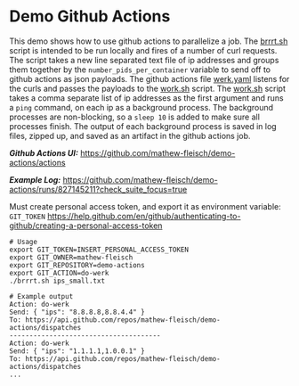 # Demo Github Actions

This demo shows how to use github actions to parallelize a job. The [brrrt.sh](brrrt.sh) script is intended to be run locally and fires of a number of curl requests. The script takes a new line separated text file of ip addresses and groups them together by the `number_pids_per_container` variable to send off to github actions as json payloads. The github actions file [werk.yaml](.github/workflows/werk.yaml) listens for the curls and passes the payloads to the [work.sh](work.sh) script. The [work.sh](work.sh) script takes a comma separate list of ip addresses as the first argument and runs a `ping` command, on each ip as a background process. The background processes are non-blocking, so a `sleep 10` is added to make sure all processes finish. The output of each background process is saved in log files, zipped up, and saved as an artifact in the github actions job.

***Github Actions UI:*** https://github.com/mathew-fleisch/demo-actions/actions

***Example Log:*** https://github.com/mathew-fleisch/demo-actions/runs/827145211?check_suite_focus=true

Must create personal access token, and export it as environment variable: `GIT_TOKEN`
https://help.github.com/en/github/authenticating-to-github/creating-a-personal-access-token


```
# Usage
export GIT_TOKEN=INSERT_PERSONAL_ACCESS_TOKEN
export GIT_OWNER=mathew-fleisch
export GIT_REPOSITORY=demo-actions
export GIT_ACTION=do-werk
./brrrt.sh ips_small.txt

# Example output
Action: do-werk
Send: { "ips": "8.8.8.8,8.8.4.4" }
To: https://api.github.com/repos/mathew-fleisch/demo-actions/dispatches
--------------------------------------
Action: do-werk
Send: { "ips": "1.1.1.1,1.0.0.1" }
To: https://api.github.com/repos/mathew-fleisch/demo-actions/dispatches
...
```